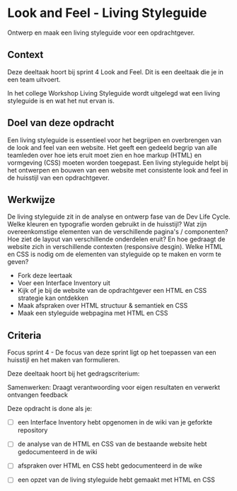 
# Look and Feel - Living Styleguide

Ontwerp en maak een living styleguide voor een opdrachtgever.

## Context

Deze deeltaak hoort bij sprint 4 Look and Feel. Dit is een deeltaak die je in een team uitvoert.

In het college Workshop Living Styleguide wordt uitgelegd wat een living styleguide is en wat het nut ervan is.


## Doel van deze opdracht

Een living styleguide is essentieel voor het begrijpen en overbrengen van de look and feel van een website. Het geeft een gedeeld begrip van alle teamleden over hoe iets eruit moet zien en hoe markup (HTML) en vormgeving (CSS) moeten worden toegepast. Een living styleguide helpt bij het ontwerpen en bouwen van een website met consistente look and feel in de huisstijl van een opdrachtgever.

## Werkwijze

De living styleguide zit in de analyse en ontwerp fase van de Dev Life Cycle. Welke kleuren en typografie worden gebruikt in de huisstijl? Wat zijn overeenkomstige elementen van de verschillende pagina's / componenten? Hoe ziet de layout van verschillende onderdelen eruit? En hoe gedraagt de website zich in verschillende contexten (responsive desgin). Welke HTML en CSS is nodig om de elementen van styleguide op te maken en vorm te geven?

- Fork deze leertaak
- Voer een Interface Inventory uit
- Kijk of je bij de website van de opdrachtgever een HTML en CSS strategie kan ontdekken
- Maak afspraken over HTML structuur & semantiek en CSS
- Maak een styleguide webpagina met HTML en CSS


## Criteria

Focus sprint 4 - De focus van deze sprint ligt op het toepassen van een huisstijl en het maken van formulieren.

Deze deeltaak hoort bij het gedragscriterium:  

Samenwerken: Draagt verantwoording voor eigen resultaten en verwerkt ontvangen feedback

Deze opdracht is done als je:

- [ ] een Interface Inventory hebt opgenomen in de wiki van je geforkte repository
- [ ] de analyse van de HTML en CSS van de bestaande website hebt gedocumenteerd in de wiki
- [ ] afspraken over HTML en CSS hebt gedocumenteerd in de wike
- [ ] een opzet van de living styleguide hebt gemaakt met HTML en CSS

